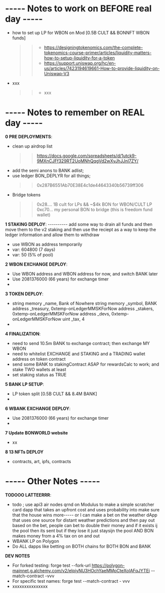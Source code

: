 
# ----- Notes to work on BEFORE real day -----
- how to set up LP for WBON on Mod [0.5B CULT &&  BONNFT WBON funds]
    >> - https://designingtokenomics.com/the-complete-tokenomics-course-primer/articles/liquidity-matters-how-to-setup-liquidity-for-a-token
    >> - https://support.uniswap.org/hc/en-us/articles/7423194619661-How-to-provide-liquidity-on-Uniswap-V3
- xxx
    >> - xxx


# ----- Notes to remember on REAL day -----

**0 PRE DEPLOYMENTS**:
- clean up airdrop list
    >> https://docs.google.com/spreadsheets/d/1utck9-9MXnCJFf329RT2UoMNhQqgVd2wXyJhJJnl7ZY/
- add the semi anons to BANK adlist;
- use ledger BON_DEPLYR for all things;
    >> 0x287B6551Ab70E38E4c1de44643340b56739ff306
- Bridge tokens
    >> 0x28.... 1B cult for LPs && ~$4k BON for WBON/CULT LP
    >> 0xc70... my personal BON to bridge (this is freedom fund wallet)

**1 STAKING DEPLOY**:
---------- add some way to drain all funds and then move them to the v2 staking and then use the reciept as a way to keep the ledger information and allow them to withdraw
- use WBON as address temporarily
- var: 604800 (7 days)
- var: 50 (5% of pool)

**2 WBON EXCHANGE DEPLOY**:
- Use WBON address and WBON address for now, and switch BANK later
- Use 2081376000 (66 years) for exchange timer
- 

**3 TOKEN DEPLOY**:
- string memory _name,      Bank of Nowhere
    string memory _symbol,  BANK
    address _treasury,      0xtemp-onLedgerMMSKForNow
    address _stakers,       0xtemp-onLedgerMMSKForNow
    address _devs,          0xtemp-onLedgerMMSKForNow
    uint _tax,              4
- 

**4 FINALIZATION**:
- need to send 10.5m BANK to exchange contract; then exchange MY WBON
- need to whitelist EXCHANGE and STAKING and a TRADING wallet address on token contract
- send some BANK to stakingContract ASAP for rewardsCalc to work; and stake TWO wallets at least
- set staking status as TRUE

**5 BANK LP SETUP**:
- LP token split [0.5B CULT && 8.4M BANK]
- 

**6 WBANK EXCHANGE DEPLOY**:
- Use 2081376000 (66 years) for exchange timer
- 

**7 Update BONWORLD website**
- xx

**8 13 NFTs DEPLOY**
- contracts, art, ipfs, contracts


# ----- Other Notes -----

**TODOOO LATTEERRR**:
- todo ; use api3 air nodes qrnd on Modulus to make a simple scratcher card dapp that takes an upfront cost and uses probability into make sure that the house wins more----- or I can make a bet on the weather dApp that uses one source for distant weathwr predictions and then pay out based on the bet, people can bet to double their money and if it exists ij the pool then its sent but if they lose it just staysijn the pool AND BON makes money from a 4% tax on on and out
- WBANK LP on Polygon
- Do ALL dapps like betting on BOTH chains for BOTH BON and BANK




**DEV NOTES**
- For forked testing: forge test --fork-url https://polygon-mainnet.g.alchemy.com/v2/elpiyNU3HOchYaeMMpCteXolAFqJYTEi --match-contract <test contract name> -vvv
- For specific test names: forge test --match-contract <test contract name>- vvv
- xxxxxxxxxxxxxxx
